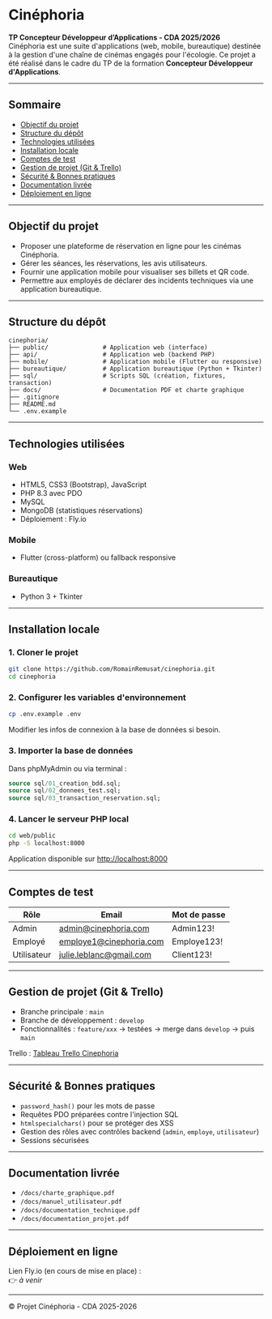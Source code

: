 # Cinéphoria

**TP Concepteur Développeur d’Applications - CDA 2025/2026**  
Cinéphoria est une suite d'applications (web, mobile, bureautique) destinée à la gestion d'une chaîne de cinémas engagés pour l'écologie. Ce projet a été réalisé dans le cadre du TP de la formation **Concepteur Développeur d'Applications**.

---

## Sommaire
- [Objectif du projet](#-objectif-du-projet)
- [Structure du dépôt](#-structure-du-dépôt)
- [Technologies utilisées](#-technologies-utilisées)
- [Installation locale](#-installation-locale)
- [Comptes de test](#-comptes-de-test)
- [Gestion de projet (Git & Trello)](#-gestion-de-projet-git--trello)
- [Sécurité & Bonnes pratiques](#-sécurité--bonnes-pratiques)
- [Documentation livrée](#-documentation-livrée)
- [Déploiement en ligne](#-déploiement-en-ligne)

---

## Objectif du projet
- Proposer une plateforme de réservation en ligne pour les cinémas Cinéphoria.
- Gérer les séances, les réservations, les avis utilisateurs.
- Fournir une application mobile pour visualiser ses billets et QR code.
- Permettre aux employés de déclarer des incidents techniques via une application bureautique.

---

## Structure du dépôt
```
cinephoria/
├── public/               # Application web (interface)
├── api/                  # Application web (backend PHP)
├── mobile/               # Application mobile (Flutter ou responsive)
├── bureautique/          # Application bureautique (Python + Tkinter)
├── sql/                  # Scripts SQL (création, fixtures, transaction)
├── docs/                 # Documentation PDF et charte graphique
├── .gitignore
├── README.md
└── .env.example
```

---

## Technologies utilisées

### Web
- HTML5, CSS3 (Bootstrap), JavaScript
- PHP 8.3 avec PDO
- MySQL
- MongoDB (statistiques réservations)
- Déploiement : Fly.io

### Mobile
- Flutter (cross-platform) ou fallback responsive

### Bureautique
- Python 3 + Tkinter

---

## Installation locale

### 1. Cloner le projet
```bash
git clone https://github.com/RomainRemusat/cinephoria.git
cd cinephoria
```

### 2. Configurer les variables d'environnement
```bash
cp .env.example .env
```
Modifier les infos de connexion à la base de données si besoin.

### 3. Importer la base de données
Dans phpMyAdmin ou via terminal :
```sql
source sql/01_creation_bdd.sql;
source sql/02_donnees_test.sql;
source sql/03_transaction_reservation.sql;
```

### 4. Lancer le serveur PHP local
```bash
cd web/public
php -S localhost:8000
```
Application disponible sur [http://localhost:8000](http://localhost:8000)

---

## Comptes de test

| Rôle        | Email                       | Mot de passe   |
|-------------|-----------------------------|----------------|
| Admin       | admin@cinephoria.com        | Admin123!      |
| Employé     | employe1@cinephoria.com     | Employe123!    |
| Utilisateur | julie.leblanc@gmail.com     | Client123!     |

---

## Gestion de projet (Git & Trello)
- Branche principale : `main`
- Branche de développement : `develop`
- Fonctionnalités : `feature/xxx` → testées → merge dans `develop` → puis `main`

Trello : [Tableau Trello Cinephoria](https://trello.com/b/dLrilC0o/cinephoria-tp-cda)

---

## Sécurité & Bonnes pratiques
- `password_hash()` pour les mots de passe
- Requêtes PDO préparées contre l'injection SQL
- `htmlspecialchars()` pour se protéger des XSS
- Gestion des rôles avec contrôles backend (`admin`, `employe`, `utilisateur`)
- Sessions sécurisées

---

## Documentation livrée
- `/docs/charte_graphique.pdf`
- `/docs/manuel_utilisateur.pdf`
- `/docs/documentation_technique.pdf`
- `/docs/documentation_projet.pdf`

---

## Déploiement en ligne
Lien Fly.io (en cours de mise en place) :  
👉 _à venir_

---

© Projet Cinéphoria - CDA 2025-2026
